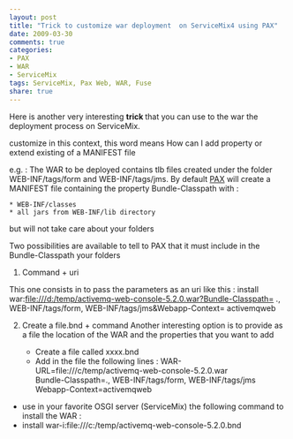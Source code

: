 ```yaml
---
layout: post
title: "Trick to customize war deployment  on ServiceMix4 using PAX"
date: 2009-03-30
comments: true
categories:
- PAX
- WAR
- ServiceMix
tags: ServiceMix, Pax Web, WAR, Fuse
share: true
---
```


Here is another very interesting <span style="font-weight: bold;">trick </span>that you can use to the war the deployment process on ServiceMix.

customize in this context, this word means How can I add property or extend existing of a MANIFEST file

e.g. : The WAR to be deployed contains tlb files created under the folder WEB-INF/tags/form and WEB-INF/tags/jms. By default <a href="http://wiki.ops4j.org/display/ops4j/Pax+URL+-+war">PAX</a> will create a MANIFEST file containing the property Bundle-Classpath with :
    
    * WEB-INF/classes
    * all jars from WEB-INF/lib directory
    
but will not take care about your folders

Two possibilities are available to tell to PAX that it must include in the Bundle-Classpath your folders

1) Command + uri
    
This one consists in to pass the parameters as an uri like this :
install war:<a href="file:///d:/temp/activemq-web-console-5.2.0.war?Bundle-Classpath=">file:///d:/temp/activemq-web-console-5.2.0.war?Bundle-Classpath=</a> ., WEB-INF/tags/form, WEB-INF/tags/jms&amp;Webapp-Context= activemqweb

2) Create a file.bnd + command
Another interesting option is to provide as a file the location of the WAR and the properties that you want to add
    
    * Create a file called xxxx.bnd
    * Add in the file the following lines : WAR-URL=file:///c/temp/activemq-web-console-5.2.0.war<br/>Bundle-Classpath=., WEB-INF/tags/form, WEB-INF/tags/jms<br/>Webapp-Context=activemqweb
    
* use in your favorite OSGI server (ServiceMix) the following command to install the WAR :
* install war-i:file:///c:/temp/activemq-web-console-5.2.0.bnd